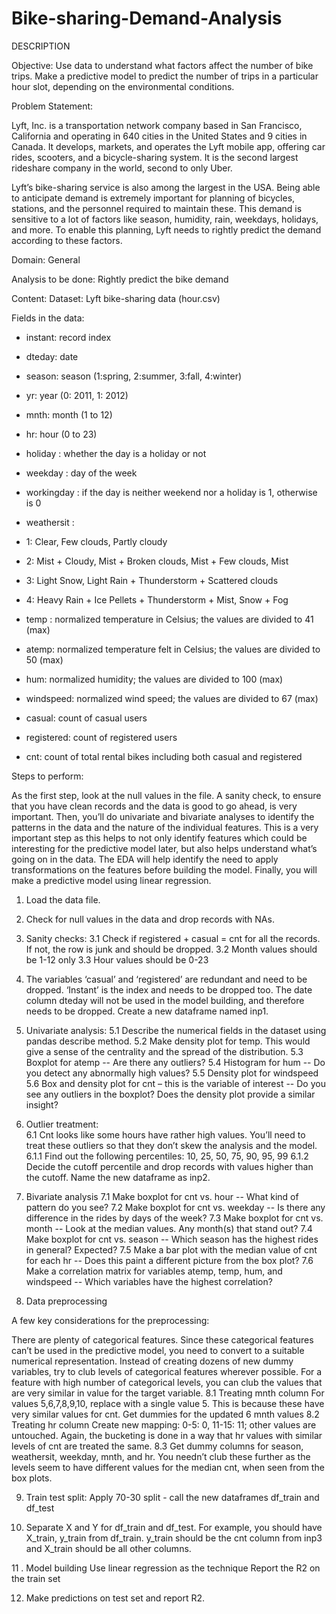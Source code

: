 # Bike-sharing-Demand-Analysis

DESCRIPTION

Objective:  Use data to understand what factors affect the number of bike trips. Make a predictive model to predict the number of trips in a particular hour slot, depending on the environmental conditions.

Problem Statement:

Lyft, Inc. is a transportation network company based in San Francisco, California and operating in 640 cities in the United States and 9 cities in Canada. It develops, markets, and operates the Lyft mobile app, offering car rides, scooters, and a bicycle-sharing system. It is the second largest rideshare company in the world, second to only Uber.

Lyft’s bike-sharing service is also among the largest in the USA. Being able to anticipate demand is extremely important for planning of bicycles, stations, and the personnel required to maintain these. This demand is sensitive to a lot of factors like season, humidity, rain, weekdays, holidays, and more. To enable this planning, Lyft needs to rightly predict the demand according to these factors.

Domain: General

Analysis to be done: Rightly predict the bike demand

Content: Dataset: Lyft bike-sharing data (hour.csv)

Fields in the data:

- instant: record index

- dteday: date

- season: season (1:spring, 2:summer, 3:fall, 4:winter)

- yr: year (0: 2011, 1: 2012)

- mnth: month (1 to 12)

- hr: hour (0 to 23)

- holiday : whether the day is a holiday or not

- weekday : day of the week

- workingday : if the day is neither weekend nor a holiday is 1, otherwise is 0

- weathersit : 

- 1: Clear, Few clouds, Partly cloudy

- 2: Mist + Cloudy, Mist + Broken clouds, Mist + Few clouds, Mist

- 3: Light Snow, Light Rain + Thunderstorm + Scattered clouds

- 4: Heavy Rain + Ice Pellets + Thunderstorm + Mist, Snow + Fog

- temp : normalized temperature in Celsius; the values are divided to 41 (max)

- atemp: normalized temperature felt in Celsius; the values are divided to 50 (max)

- hum: normalized humidity; the values are divided to 100 (max)

- windspeed: normalized wind speed; the values are divided to 67 (max)

- casual: count of casual users

- registered: count of registered users

- cnt: count of total rental bikes including both casual and registered

 

Steps to perform:

As the first step, look at the null values in the file. A sanity check, to ensure that you have clean records and the data is good to go ahead, is very important. Then, you’ll do univariate and bivariate analyses to identify the patterns in the data and the nature of the individual features. This is a very important step as this helps to not only identify features which could be interesting for the predictive model later, but also helps  understand what’s going on in the data. The EDA will help identify the need to apply transformations on the features before building the model. Finally, you will make a predictive model using linear regression.

 

1. Load the data file.

2. Check for null values in the data and drop records with NAs.

3. Sanity checks:
  3.1 Check if registered + casual = cnt for all the records. If not, the row is junk and should be dropped.
  3.2 Month values should be 1-12 only
  3.3 Hour values should be 0-23

4. The variables ‘casual’ and ‘registered’ are redundant and need to be dropped. ‘Instant’ is the index and needs to be dropped too. The date column dteday will not be used in      the model building, and therefore needs to be dropped. Create a new dataframe named inp1.

5. Univariate analysis: 
  5.1 Describe the numerical fields in the dataset using pandas describe method.
  5.2 Make density plot for temp. This would give a sense of the centrality and the spread of the distribution.
  5.3 Boxplot for atemp -- Are there any outliers?
  5.4 Histogram for hum -- Do you detect any abnormally high values?
  5.5 Density plot for windspeed
  5.6 Box and density plot for cnt – this is the variable of interest -- Do you see any outliers in the boxplot? Does the density plot provide a similar insight?

6. Outlier treatment:  
  6.1 Cnt looks like some hours have rather high values. You’ll need to treat these outliers so that they don’t skew the analysis and the model. 
    6.1.1 Find out the following percentiles: 10, 25, 50, 75, 90, 95, 99
    6.1.2 Decide the cutoff percentile and drop records with values higher than the cutoff. Name the new dataframe as inp2.

7. Bivariate analysis
  7.1 Make boxplot for cnt vs. hour -- What kind of pattern do you see?
  7.2 Make boxplot for cnt vs. weekday -- Is there any difference in the rides by days of the week?
  7.3 Make boxplot for cnt vs. month -- Look at the median values. Any month(s) that stand out?
  7.4 Make boxplot for cnt vs. season -- Which season has the highest rides in general? Expected?
  7.5 Make a bar plot with the median value of cnt for each hr -- Does this paint a different picture from the box plot?
  7.6 Make a correlation matrix for variables atemp, temp, hum, and windspeed -- Which variables have the highest correlation?

8. Data preprocessing

A few key considerations for the preprocessing: 

There are plenty of categorical features. Since these categorical features can’t be used in the predictive model, you need to convert to a suitable numerical representation. Instead of creating dozens of new dummy variables, try to club levels of categorical features wherever possible. For a feature with high number of categorical levels, you can club the values that are very similar in value for the target variable. 
  8.1 Treating mnth column
    For values 5,6,7,8,9,10, replace with a single value 5. This is because these have very similar values for cnt.
    Get dummies for the updated 6 mnth values
  8.2 Treating hr column
    Create new mapping: 0-5: 0, 11-15: 11; other values are untouched. Again, the bucketing is done in a way that hr values with similar levels of cnt are treated the same.
  8.3 Get dummy columns for season, weathersit, weekday, mnth, and hr. You needn’t club these further as the levels seem to have different values for the median cnt, when seen       from the box plots.

9. Train test split: Apply 70-30 split - call the new dataframes df_train and df_test

10. Separate X and Y for df_train and df_test. For example, you should have X_train, y_train from df_train. y_train should be the cnt column from inp3 and X_train should be all    other columns.

11 . Model building
    Use linear regression as the technique
    Report the R2 on the train set

12. Make predictions on test set and report R2.
